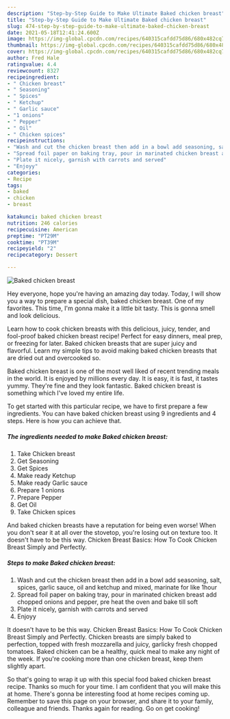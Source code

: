 ```yaml
---
description: "Step-by-Step Guide to Make Ultimate Baked chicken breast"
title: "Step-by-Step Guide to Make Ultimate Baked chicken breast"
slug: 474-step-by-step-guide-to-make-ultimate-baked-chicken-breast
date: 2021-05-18T12:41:24.600Z
image: https://img-global.cpcdn.com/recipes/640315cafdd75d86/680x482cq70/baked-chicken-breast-recipe-main-photo.jpg
thumbnail: https://img-global.cpcdn.com/recipes/640315cafdd75d86/680x482cq70/baked-chicken-breast-recipe-main-photo.jpg
cover: https://img-global.cpcdn.com/recipes/640315cafdd75d86/680x482cq70/baked-chicken-breast-recipe-main-photo.jpg
author: Fred Hale
ratingvalue: 4.4
reviewcount: 8327
recipeingredient:
- " Chicken breast"
- " Seasoning"
- " Spices"
- " Ketchup"
- " Garlic sauce"
- "1 onions"
- " Pepper"
- " Oil"
- " Chicken spices"
recipeinstructions:
- "Wash and cut the chicken breast then add in a bowl add seasoning, salt, spices, garlic sauce, oil and ketchup and mixed, marinate for like 1hour"
- "Spread foil paper on baking tray, pour in marinated chicken breast add chopped onions and pepper, pre heat the oven and bake till soft"
- "Plate it nicely, garnish with carrots and served"
- "Enjoyy"
categories:
- Recipe
tags:
- baked
- chicken
- breast

katakunci: baked chicken breast 
nutrition: 246 calories
recipecuisine: American
preptime: "PT29M"
cooktime: "PT39M"
recipeyield: "2"
recipecategory: Dessert

---
```



![Baked chicken breast](https://img-global.cpcdn.com/recipes/640315cafdd75d86/680x482cq70/baked-chicken-breast-recipe-main-photo.jpg)

Hey everyone, hope you're having an amazing day today. Today, I will show you a way to prepare a special dish, baked chicken breast. One of my favorites. This time, I'm gonna make it a little bit tasty. This is gonna smell and look delicious.

Learn how to cook chicken breasts with this delicious, juicy, tender, and fool-proof baked chicken breast recipe! Perfect for easy dinners, meal prep, or freezing for later. Baked chicken breasts that are super juicy and flavorful. Learn my simple tips to avoid making baked chicken breasts that are dried out and overcooked so.

Baked chicken breast is one of the most well liked of recent trending meals in the world. It is enjoyed by millions every day. It is easy, it is fast, it tastes yummy. They're fine and they look fantastic. Baked chicken breast is something which I've loved my entire life.


To get started with this particular recipe, we have to first prepare a few ingredients. You can have baked chicken breast using 9 ingredients and 4 steps. Here is how you can achieve that.

<!--inarticleads1-->

##### The ingredients needed to make Baked chicken breast:

1. Take  Chicken breast
1. Get  Seasoning
1. Get  Spices
1. Make ready  Ketchup
1. Make ready  Garlic sauce
1. Prepare 1 onions
1. Prepare  Pepper
1. Get  Oil
1. Take  Chicken spices


And baked chicken breasts have a reputation for being even worse! When you don&#39;t sear it at all over the stovetop, you&#39;re losing out on texture too. It doesn&#39;t have to be this way. Chicken Breast Basics: How To Cook Chicken Breast Simply and Perfectly. 

<!--inarticleads2-->

##### Steps to make Baked chicken breast:

1. Wash and cut the chicken breast then add in a bowl add seasoning, salt, spices, garlic sauce, oil and ketchup and mixed, marinate for like 1hour
1. Spread foil paper on baking tray, pour in marinated chicken breast add chopped onions and pepper, pre heat the oven and bake till soft
1. Plate it nicely, garnish with carrots and served
1. Enjoyy


It doesn&#39;t have to be this way. Chicken Breast Basics: How To Cook Chicken Breast Simply and Perfectly. Chicken breasts are simply baked to perfection, topped with fresh mozzarella and juicy, garlicky fresh chopped tomatoes. Baked chicken can be a healthy, quick meal to make any night of the week. If you&#39;re cooking more than one chicken breast, keep them slightly apart. 

So that's going to wrap it up with this special food baked chicken breast recipe. Thanks so much for your time. I am confident that you will make this at home. There's gonna be interesting food at home recipes coming up. Remember to save this page on your browser, and share it to your family, colleague and friends. Thanks again for reading. Go on get cooking!
